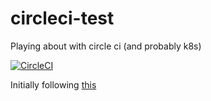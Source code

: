 # circleci-test
Playing about with circle ci (and probably k8s)

[![CircleCI](https://circleci.com/gh/SamLR/circleci-test/tree/master.svg?style=svg)](https://circleci.com/gh/SamLR/circleci-test/tree/master)

Initially following [this](https://circleci.com/docs/2.0/hello-world/)
